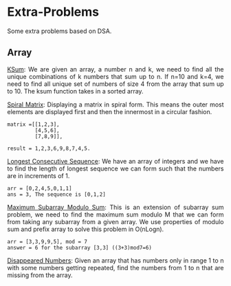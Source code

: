 # Extra-Problems
Some extra problems based on DSA.

## Array
<p align="justify">
<ins>KSum</ins>: We are given an array, a number n and k, we need to find all the unique combinations of k numbers that sum up to n. If n=10 and k=4, we need to find all unique 
set of numbers of size 4 from the array that sum up to 10. The ksum function takes in a sorted array.
</p>

<p align="justify">
<ins>Spiral Matrix</ins>: Displaying a matrix in spiral form. This means the outer most elements are displayed first and then the innermost in a circular fashion. 
</p>

    matrix =[[1,2,3],
             [4,5,6],
             [7,8,9]], 
              
    result = 1,2,3,6,9,8,7,4,5.

<p align="justify">
<ins>Longest Consecutive Sequence</ins>: We have an array of integers and we have to find the length of longest sequence we can form such that the numbers are in increments of 1.
</p>

    arr = [0,2,4,5,0,1,1]
    ans = 3, The sequence is [0,1,2] 

<p align="justify">
<ins>Maximum Subarray Modulo Sum</ins>: This is an extension of subarray sum problem, we need to find the maximum sum modulo M that we can form from taking any subarray from a 
given array. We use properties of modulo sum and prefix array to solve this problem in O(nLogn).
</p>

    arr = [3,3,9,9,5], mod = 7
    answer = 6 for the subarray [3,3] ((3+3)mod7=6)

<p align="justify">
<ins>Disappeared Numbers</ins>: Given an array that has numbers only in range 1 to n with some numbers getting repeated, find the numbers from 1 to n that are missing from the 
array.  
</p>

